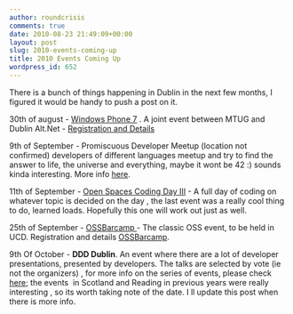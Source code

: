 ```yaml
---
author: roundcrisis
comments: true
date: 2010-08-23 21:49:09+00:00
layout: post
slug: 2010-events-coming-up
title: 2010 Events Coming Up
wordpress_id: 652
---
```


There is a bunch of things happening in Dublin in the next few months, I figured it would be handy to push a post on it.

30th of august - [Windows Phone 7](http://www.mtug.ie/Home/tabid/38/ctl/Details/Mid/369/ItemID/69/Default.aspx?ContainerSrc=[G]Containers/_default/No+Container) . A joint event between MTUG and Dublin Alt.Net - [Registration and Details](http://www.mtug.ie/Home/tabid/38/ctl/Details/Mid/369/ItemID/69/Default.aspx?ContainerSrc=[G]Containers/_default/No+Container)

9th of September - Promiscuous Developer Meetup (location not confirmed) developers of different languages meetup and try to find the answer to life, the universe and everything, maybe it wont be 42 :) sounds kinda interesting. More info [here](http://developermeetup.wordpress.com/2010/07/30/promiscuous-developer-meetup/).

11th of September - [Open Spaces Coding Day III](http://codingday.org/) - A full day of coding on whatever topic is decided on the day , the last event was a really cool thing to do, learned loads. Hopefully this one will work out just as well.

25th of September - [OSSBarcamp ](http://ossbarcamp.com/)- The classic OSS event, to be held in UCD. Registration and details [OSSBarcamp](http://ossbarcamp.com/).

9th Of October - **DDD Dublin**. An event where there are a lot of developer presentations, presented by developers. The talks are selected by vote (ie not the organizers) , for more info on the series of events, please check [here](http://www.developerdeveloperdeveloper.com/home/); the events  in Scotland and Reading in previous years were really interesting , so its worth taking note of the date. I ll update this post when there is more info.
